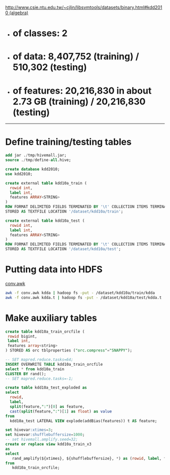 <!-- 
  Hivemall: Hive scalable Machine Learning Library
  
  Licensed under the Apache License, Version 2.0 (the "License");
  you may not use this file except in compliance with the License.
  You may obtain a copy of the License at
  
          http://www.apache.org/licenses/LICENSE-2.0
          
  Unless required by applicable law or agreed to in writing, software
  distributed under the License is distributed on an "AS IS" BASIS,
  WITHOUT WARRANTIES OR CONDITIONS OF ANY KIND, either express or implied.
  See the License for the specific language governing permissions and
  limitations under the License.
-->

[http://www.csie.ntu.edu.tw/~cjlin/libsvmtools/datasets/binary.html#kdd2010 (algebra)](http://www.csie.ntu.edu.tw/~cjlin/libsvmtools/datasets/binary.html#kdd2010 (algebra))

* # of classes: 2
* # of data: 8,407,752 (training) / 510,302 (testing)
* # of features: 20,216,830 in about 2.73 GB (training) / 20,216,830 (testing) 

---
# Define training/testing tables
```sql
add jar ./tmp/hivemall.jar;
source ./tmp/define-all.hive;

create database kdd2010;
use kdd2010;

create external table kdd10a_train (
  rowid int,
  label int,
  features ARRAY<STRING>
) 
ROW FORMAT DELIMITED FIELDS TERMINATED BY '\t' COLLECTION ITEMS TERMINATED BY "," 
STORED AS TEXTFILE LOCATION '/dataset/kdd10a/train';

create external table kdd10a_test (
  rowid int, 
  label int,
  features ARRAY<STRING>
) 
ROW FORMAT DELIMITED FIELDS TERMINATED BY '\t' COLLECTION ITEMS TERMINATED BY "," 
STORED AS TEXTFILE LOCATION '/dataset/kdd10a/test';
```

# Putting data into HDFS
[conv.awk](https://raw.githubusercontent.com/myui/hivemall/master/scripts/misc/conv.awk)
```sh
awk -f conv.awk kdda | hadoop fs -put - /dataset/kdd10a/train/kdda
awk -f conv.awk kdda.t | hadoop fs -put - /dataset/kdd10a/test/kdda.t
```

# Make auxiliary tables
```sql
create table kdd10a_train_orcfile (
 rowid bigint,
 label int,
 features array<string>
) STORED AS orc tblproperties ("orc.compress"="SNAPPY");

-- SET mapred.reduce.tasks=64;
INSERT OVERWRITE TABLE kdd10a_train_orcfile
select * from kdd10a_train
CLUSTER BY rand();
-- SET mapred.reduce.tasks=-1;

create table kdd10a_test_exploded as
select 
  rowid,
  label,
  split(feature,":")[0] as feature,
  cast(split(feature,":")[1] as float) as value
from 
  kdd10a_test LATERAL VIEW explode(addBias(features)) t AS feature;

set hivevar:xtimes=3;
set hivevar:shufflebuffersize=1000;
-- set hivemall.amplify.seed=32;
create or replace view kdd10a_train_x3
as
select
   rand_amplify(${xtimes}, ${shufflebuffersize}, *) as (rowid, label, features)
from  
   kdd10a_train_orcfile;
```